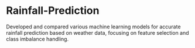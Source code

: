 # Rainfall-Prediction
Developed and compared various machine learning models for accurate rainfall prediction based on weather data, focusing on feature selection and class imbalance handling.
